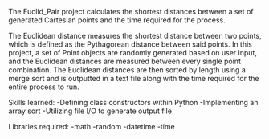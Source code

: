 The Euclid_Pair project calculates the shortest distances between a set of generated Cartesian points and the time required for the process.

The Euclidean distance measures the shortest distance between two points, which is defined as the Pythagorean distance between said points. In this project, a set of Point objects are randomly generated based on user input, and the Euclidean distances are measured between every single point combination. The Euclidean distances are then sorted by length using a merge sort and is outputted in a text file along with the time required for the entire process to run.

Skills learned:
-Defining class constructors within Python
-Implementing an array sort
-Utilizing file I/O to generate output file

Libraries required:
-math
-random
-datetime
-time



